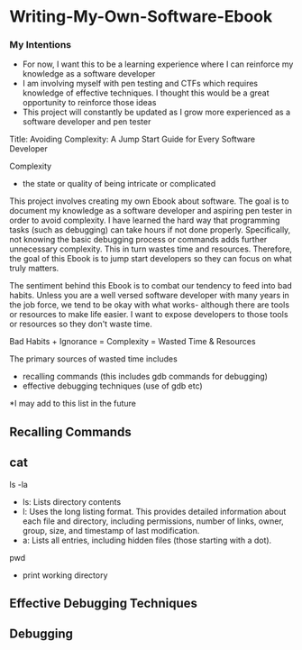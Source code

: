 # Writing-My-Own-Software-Ebook

### My Intentions
- For now, I want this to be a learning experience where I can reinforce my knowledge as a software developer
- I am involving myself with pen testing and CTFs which requires knowledge of effective techniques. I thought this would be a great opportunity to reinforce those ideas
- This project will constantly be updated as I grow more experienced as a software developer and pen tester

Title: Avoiding Complexity: A Jump Start Guide for Every Software Developer

Complexity
- the state or quality of being intricate or complicated

This project involves creating my own Ebook about software. The goal is to document my knowledge as a software developer and aspiring pen tester in order to avoid complexity. I have learned the hard way that programming tasks (such as debugging) can take hours if not done properly. Specifically, not knowing the basic debugging process or commands adds further unnecessary complexity. This in turn wastes time and resources. Therefore, the goal of this Ebook is to jump start developers so they can focus on what truly matters.

The sentiment behind this Ebook is to combat our tendency to feed into bad habits. Unless you are a well versed software developer with many years in the job force, we tend to be okay with what works- although there are tools or resources to make life easier. I want to expose developers to those tools or resources so they don't waste time. 

Bad Habits + Ignorance = Complexity = Wasted Time & Resources

The primary sources of wasted time includes
- recalling commands (this includes gdb commands for debugging)
- effective debugging techniques (use of gdb etc)

*I may add to this list in the future

## Recalling Commands

cat 
- 

ls -la
- ls: Lists directory contents
- l: Uses the long listing format. This provides detailed information about each file and directory, including permissions, number of links, owner, group, size, and timestamp of last modification.
- a: Lists all entries, including hidden files (those starting with a dot).

pwd
- print working directory

## Effective Debugging Techniques


## Debugging
